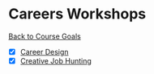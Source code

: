 # Careers Workshops

[Back to Course Goals](../README.md)

- [x] [Career Design](career_design.md)
- [x] [Creative Job Hunting](creative_job_hunting.md)
